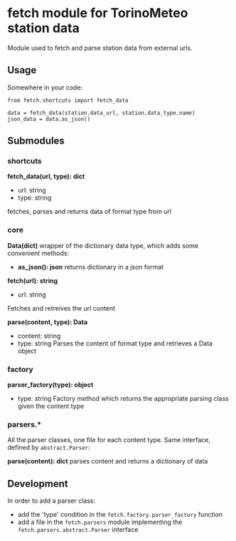 # fetch module for TorinoMeteo station data

Module used to fetch and parse station data from external urls.

## Usage

Somewhere in your code:

    from fetch.shortcuts import fetch_data

    data = fetch_data(station.data_url, station.data_type.name)
    json_data = data.as_json()

## Submodules

### shortcuts

**fetch_data(url, type): dict**
- url: string
- type: string

fetches, parses and returns data of format type from url

### core

**Data(dict)**
wrapper of the dictionary data type, which adds some convenient methods:

- **as_json(): json**
  returns dictionary in a json format

**fetch(url): string**
- url: string

Fetches and retreives the url content

**parse(content, type): Data**
- content: string
- type: string
Parses the content of format type and retrieves a Data object

### factory

**parser_factory(type): object**
- type: string
Factory method which returns the appropriate parsing class given the content type

### parsers.*

All the parser classes, one file for each content type. Same interface, defined by `abstract.Parser`:

**parse(content): dict**
parses content and returns a dictionary of data

## Development

In order to add a parser class:

- add the 'type' condition in the `fetch.factory.parser_factory` function
- add a file in the `fetch.parsers` module implementing the `fetch.parsers.abstract.Parser` interface
